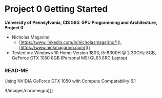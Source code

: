 Project 0 Getting Started
====================

**University of Pennsylvania, CIS 565: GPU Programming and Architecture, Project 0**

* Nicholas Magarino
  * [https://www.linkedin.com/in/nicholasmagarino/](), [https://www.nickmagarino.com/]()
* Tested on: Windows 10 Home Version 1803, i5-8300H @ 2.30GHz 8GB, GeForce GTX 1050 8GB (Personal MSI GL63 8RC Laptop)

### READ-ME

Using NVIDIA GeForce GTX 1050 with Compute Compatability 6.1

!(/images/chromegpu)[]

